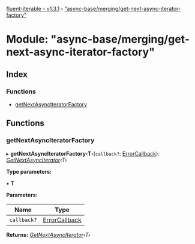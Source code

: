 [fluent-iterable - v1.3.1](../README.md) › ["async-base/merging/get-next-async-iterator-factory"](_async_base_merging_get_next_async_iterator_factory_.md)

# Module: "async-base/merging/get-next-async-iterator-factory"

## Index

### Functions

* [getNextAsyncIteratorFactory](_async_base_merging_get_next_async_iterator_factory_.md#getnextasynciteratorfactory)

## Functions

###  getNextAsyncIteratorFactory

▸ **getNextAsyncIteratorFactory**‹**T**›(`callback?`: [ErrorCallback](../interfaces/_types_.errorcallback.md)): *[GetNextAsyncIterator](../interfaces/_async_base_merging_merge_types_.getnextasynciterator.md)‹T›*

**Type parameters:**

▪ **T**

**Parameters:**

Name | Type |
------ | ------ |
`callback?` | [ErrorCallback](../interfaces/_types_.errorcallback.md) |

**Returns:** *[GetNextAsyncIterator](../interfaces/_async_base_merging_merge_types_.getnextasynciterator.md)‹T›*
